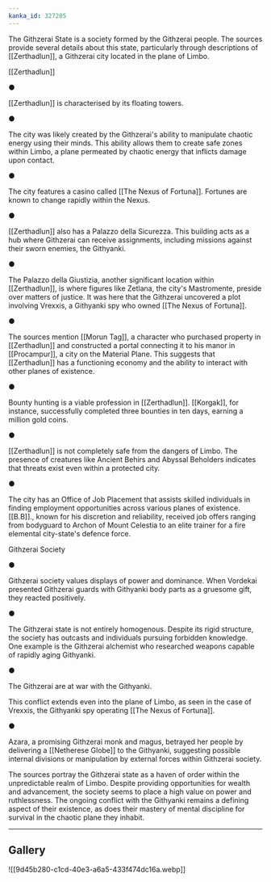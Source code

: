 ```yaml
---
kanka_id: 327205
---
```


The Githzerai State is a society formed by the Githzerai people. The sources provide several details about this state, particularly through descriptions of [[Zerthadlun]], a Githzerai city located in the plane of Limbo.

[[Zerthadlun]]

●

[[Zerthadlun]] is characterised by its floating towers.

●

The city was likely created by the Githzerai's ability to manipulate chaotic energy using their minds. This ability allows them to create safe zones within Limbo, a plane permeated by chaotic energy that inflicts damage upon contact.

●

The city features a casino called [[The Nexus of Fortuna]]. Fortunes are known to change rapidly within the Nexus.

●

[[Zerthadlun]] also has a Palazzo della Sicurezza. This building acts as a hub where Githzerai can receive assignments, including missions against their sworn enemies, the Githyanki.

●

The Palazzo della Giustizia, another significant location within [[Zerthadlun]], is where figures like Zetlana, the city's Mastromente, preside over matters of justice. It was here that the Githzerai uncovered a plot involving Vrexxis, a Githyanki spy who owned [[The Nexus of Fortuna]].

●

The sources mention [[Morun Tag]], a character who purchased property in [[Zerthadlun]] and constructed a portal connecting it to his manor in [[Procampur]], a city on the Material Plane. This suggests that [[Zerthadlun]] has a functioning economy and the ability to interact with other planes of existence.

●

Bounty hunting is a viable profession in [[Zerthadlun]]. [[Korgak]], for instance, successfully completed three bounties in ten days, earning a million gold coins.

●

[[Zerthadlun]] is not completely safe from the dangers of Limbo. The presence of creatures like Ancient Behirs and Abyssal Beholders indicates that threats exist even within a protected city.

●

The city has an Office of Job Placement that assists skilled individuals in finding employment opportunities across various planes of existence. [[B.B]]., known for his discretion and reliability, received job offers ranging from bodyguard to Archon of Mount Celestia to an elite trainer for a fire elemental city-state's defence force.

Githzerai Society

●

Githzerai society values displays of power and dominance. When Vordekai presented Githzerai guards with Githyanki body parts as a gruesome gift, they reacted positively.

●

The Githzerai state is not entirely homogenous. Despite its rigid structure, the society has outcasts and individuals pursuing forbidden knowledge. One example is the Githzerai alchemist who researched weapons capable of rapidly aging Githyanki.

●

The Githzerai are at war with the Githyanki.

 This conflict extends even into the plane of Limbo, as seen in the case of Vrexxis, the Githyanki spy operating [[The Nexus of Fortuna]].

●

Azara, a promising Githzerai monk and magus, betrayed her people by delivering a [[Netherese Globe]] to the Githyanki, suggesting possible internal divisions or manipulation by external forces within Githzerai society.

The sources portray the Githzerai state as a haven of order within the unpredictable realm of Limbo. Despite providing opportunities for wealth and advancement, the society seems to place a high value on power and ruthlessness. The ongoing conflict with the Githyanki remains a defining aspect of their existence, as does their mastery of mental discipline for survival in the chaotic plane they inhabit.

***
## Gallery
![[9d45b280-c1cd-40e3-a6a5-433f474dc16a.webp]]